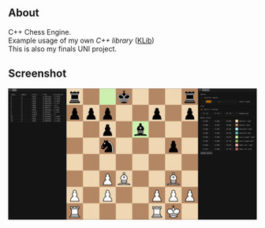 ## About
C++ Chess Engine.  
Example usage of my own *C++ library* ([KLib](https://github.com/Krimzo/KLibrary))  
This is also my finals UNI project.

## Screenshot  
![](screens/main_view.png)

